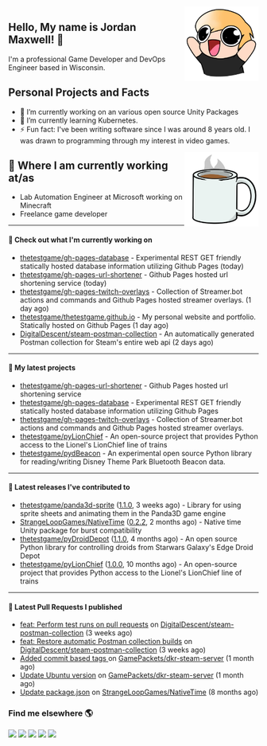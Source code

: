 <img src="https://raw.githubusercontent.com/thetestgame/thetestgame/master/images/emotes/testhappyflipped.png" width="150" align="right">

Hello, My name is Jordan Maxwell! :wave:
----

I'm a professional Game Developer and DevOps Engineer based in Wisconsin.

## Personal Projects and Facts

- 🔭 I’m currently working on an various open source Unity Packages
- 🌱 I’m currently learning Kubernetes.
- ⚡ Fun fact: I've been writing software since I was around 8 years old. I was drawn to programming through my interest in video games.

<img src="https://raw.githubusercontent.com/thetestgame/thetestgame/master/images/emotes/coffee.png" width="150" align="right">

## :briefcase: Where I am currently working at/as

* Lab Automation Engineer at Microsoft working on Minecraft
* Freelance game developer

---

#### 👷 Check out what I'm currently working on


- [thetestgame/gh-pages-database](https://github.com/thetestgame/gh-pages-database) - Experimental REST GET friendly statically hosted database information utilizing Github Pages (today)
- [thetestgame/gh-pages-url-shortener](https://github.com/thetestgame/gh-pages-url-shortener) - Github Pages hosted url shortening service (today)
- [thetestgame/gh-pages-twitch-overlays](https://github.com/thetestgame/gh-pages-twitch-overlays) - Collection of Streamer.bot actions and commands and Github Pages hosted streamer overlays. (1 day ago)
- [thetestgame/thetestgame.github.io](https://github.com/thetestgame/thetestgame.github.io) - My personal website and portfolio. Statically hosted on Github Pages (1 day ago)
- [DigitalDescent/steam-postman-collection](https://github.com/DigitalDescent/steam-postman-collection) - An automatically generated Postman collection for Steam&#39;s entire web api (2 days ago)

---

#### 🌱 My latest projects

- [thetestgame/gh-pages-url-shortener](https://github.com/thetestgame/gh-pages-url-shortener) - Github Pages hosted url shortening service
- [thetestgame/gh-pages-database](https://github.com/thetestgame/gh-pages-database) - Experimental REST GET friendly statically hosted database information utilizing Github Pages
- [thetestgame/gh-pages-twitch-overlays](https://github.com/thetestgame/gh-pages-twitch-overlays) - Collection of Streamer.bot actions and commands and Github Pages hosted streamer overlays.
- [thetestgame/pyLionChief](https://github.com/thetestgame/pyLionChief) - An open-source project that provides Python access to the Lionel&#39;s LionChief line of trains
- [thetestgame/pydBeacon](https://github.com/thetestgame/pydBeacon) - An experimental open source Python library for reading/writing Disney Theme Park Bluetooth Beacon data.

---

#### 🔭 Latest releases I've contributed to

- [thetestgame/panda3d-sprite](https://github.com/thetestgame/panda3d-sprite) ([1.1.0](https://github.com/thetestgame/panda3d-sprite/releases/tag/1.1.0), 3 weeks ago) - Library for using sprite sheets and animating them in the Panda3D game engine
- [StrangeLoopGames/NativeTime](https://github.com/StrangeLoopGames/NativeTime) ([0.2.2](https://github.com/StrangeLoopGames/NativeTime/releases/tag/0.2.2), 2 months ago) - Native time Unity package for burst compatibility
- [thetestgame/pyDroidDepot](https://github.com/thetestgame/pyDroidDepot) ([1.1.0](https://github.com/thetestgame/pyDroidDepot/releases/tag/1.1.0), 4 months ago) - An open source Python library for controlling droids from Starwars Galaxy&#39;s Edge Droid Depot
- [thetestgame/pyLionChief](https://github.com/thetestgame/pyLionChief) ([1.0.0](https://github.com/thetestgame/pyLionChief/releases/tag/1.0.0), 10 months ago) - An open-source project that provides Python access to the Lionel&#39;s LionChief line of trains

---

#### 🔨 Latest Pull Requests I published

- [feat: Perform test runs on pull requests](https://github.com/DigitalDescent/steam-postman-collection/pull/3) on [DigitalDescent/steam-postman-collection](https://github.com/DigitalDescent/steam-postman-collection) (3 weeks ago)
- [feat: Restore automatic Postman collection builds](https://github.com/DigitalDescent/steam-postman-collection/pull/2) on [DigitalDescent/steam-postman-collection](https://github.com/DigitalDescent/steam-postman-collection) (3 weeks ago)
- [Added commit based tags ](https://github.com/GamePackets/dkr-steam-server/pull/2) on [GamePackets/dkr-steam-server](https://github.com/GamePackets/dkr-steam-server) (1 month ago)
- [Update Ubuntu version](https://github.com/GamePackets/dkr-steam-server/pull/1) on [GamePackets/dkr-steam-server](https://github.com/GamePackets/dkr-steam-server) (1 month ago)
- [Update package.json](https://github.com/StrangeLoopGames/NativeTime/pull/4) on [StrangeLoopGames/NativeTime](https://github.com/StrangeLoopGames/NativeTime) (8 months ago)

### Find me elsewhere 🌎

<a href="https://linkedin.com/in/thetestgame" target="_blank" rel="noopener noreferrer"><img src="https://img.shields.io/badge/LinkedIn-Jordan%20Maxwell-purple?logo=linkedin&logoColor=blue&color=blue&style=flat-square" /></a>
<a href="https://twitter.com/thetestgame2" target="_blank" rel="noopener noreferrer"><img src="https://img.shields.io/badge/Twitter-thetestgame2-purple?logo=twitter&logoColor=white&color=blue&style=flat-square" /></a>
<a href="https://twitch.tv/thetestgame" target="_blank" rel="noopener noreferrer"><img src="https://img.shields.io/badge/Twitch-thetestgame-purple?labelColor=6441a5&logo=twitch&logoColor=white&&style=flat-square" /></a>
<a href="https://youtube.com/channel/UCe3YxaTrVk25oaO1mFSs2cw" target="_blank" rel="noopener noreferrer"><img src="https://img.shields.io/badge/Youtube-Jordan%20Maxwell-red?labelColor=FF0000&logo=youtube&logoColor=white&style=flat-square&color=red" /></a>
<a href="https://steamcommunity.com/id/thetestgame" target="_blank" rel="noopener noreferrer"><img src="https://img.shields.io/badge/Steam-thetestgame-purple?logo=steam&logoColor=black&color=black&style=flat-square" /></a>
